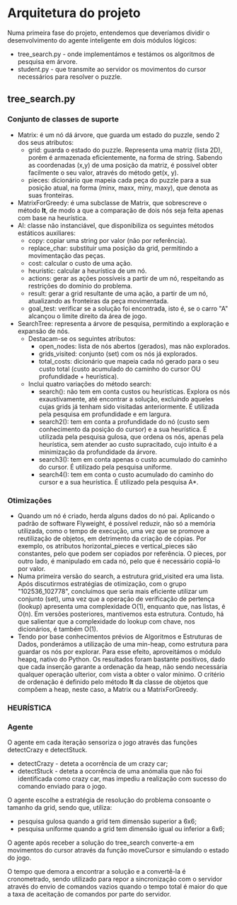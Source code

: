# Arquitetura do projeto

Numa primeira fase do projeto, entendemos que deveríamos dividir o desenvolvimento do agente inteligente em dois módulos lógicos:

- tree_search.py - onde implementámos e testámos os algoritmos de pesquisa em árvore.
- student.py - que transmite ao servidor os movimentos do cursor necessários para resolver o puzzle.

## tree_search.py

### Conjunto de classes de suporte

- Matrix: é um nó dá árvore, que guarda um estado do puzzle, sendo 2 dos seus atributos:
  - grid: guarda o estado do puzzle. Representa uma matriz (lista 2D), porém é armazenada eficientemente, na forma de string. Sabendo as coordenadas (x,y) de uma posição da matriz, é possível obter facilmente o seu valor, através do método get(x, y).
  - pieces: dicionário que mapeia cada peça do puzzle para a sua posição atual, na forma (minx, maxx, miny, maxy), que denota as suas fronteiras.
- MatrixForGreedy: é uma subclasse de Matrix, que sobrescreve o método **lt**, de modo a que a comparação de dois nós seja feita apenas com base na heurística.
- AI: classe não instanciável, que disponibiliza os seguintes métodos estáticos auxiliares:
  - copy: copiar uma string por valor (não por referência).
  - replace_char: substituir uma posição da grid, permitindo a movimentação das peças.
  - cost: calcular o custo de uma ação.
  - heuristic: calcular a heurística de um nó.
  - actions: gerar as ações possíveis a partir de um nó, respeitando as restrições do domínio do problema.
  - result: gerar a grid resultante de uma ação, a partir de um nó, atualizando as fronteiras da peça movimentada.
  - goal_test: verificar se a solução foi encontrada, isto é, se o carro "A" alcançou o limite direito da área de jogo.
- SearchTree: representa a árvore de pesquisa, permitindo a exploração e expansão de nós.
  - Destacam-se os seguintes atributos:
    - open_nodes: lista de nós abertos (gerados), mas não explorados.
    - grids_visited: conjunto (set) com os nós já explorados.
    - total_costs: dicionário que mapeia cada nó gerado para o seu custo total (custo acumulado do caminho do cursor OU profundidade + heurística).
  - Inclui quatro variações do método search:
    - search(): não tem em conta custos ou heurísticas. Explora os nós exaustivamente, até encontrar a solução, excluindo aqueles cujas grids já tenham sido visitadas anteriormente. É utilizada pela pesquisa em profundidade e em largura.
    - search2(): tem em conta a profundidade do nó (custo sem conhecimento da posição do cursor) e a sua heurística. É utilizada pela pesquisa gulosa, que ordena os nós, apenas pela heurística, sem atender ao custo supracitado, cujo intuito é a minimização da profundidade da árvore.
    - search3(): tem em conta apenas o custo acumulado do caminho do cursor. É utilizado pela pesquisa uniforme.
    - search4(): tem em conta o custo acumulado do caminho do cursor e a sua heurística. É utilizado pela pesquisa A\*.

### Otimizações

- Quando um nó é criado, herda alguns dados do nó pai. Aplicando o padrão de software Flyweight, é possível reduzir, não só a memória utilizada, como o tempo de execução, uma vez que se promove a reutilização de objetos, em detrimento da criação de cópias. Por exemplo, os atributos horizontal_pieces e vertical_pieces são constantes, pelo que podem ser copiados por referência. O pieces, por outro lado, é manipulado em cada nó, pelo que é necessário copiá-lo por valor.
- Numa primeira versão do search, a estrutura grid_visited era uma lista. Após discutirmos estratégias de otimização, com o grupo "102536_102778", concluímos que seria mais eficiente utilizar um conjunto (set), uma vez que a operação de verificação de pertença (lookup) apresenta uma complexidade O(1), enquanto que, nas listas, é O(n). Em versões posteriores, mantivemos esta estrutura. Contudo, há que salientar que a complexidade do lookup com chave, nos dicionários, é também O(1).
- Tendo por base conhecimentos prévios de Algoritmos e Estruturas de Dados, ponderámos a utilização de uma min-heap, como estrutura para guardar os nós por explorar. Para esse efeito, aproveitámos o módulo heapq, nativo do Python. Os resultados foram bastante positivos, dado que cada inserção garante a ordenação da heap, não sendo necessária qualquer operação ulterior, com vista a obter o valor mínimo. O critério de ordenação é definido pelo método **lt** da classe de objetos que compõem a heap, neste caso, a Matrix ou a MatrixForGreedy.

### HEURÍSTICA

### Agente

O agente em cada iteração sensoriza o jogo através das funções detectCrazy e detectStuck.

- detectCrazy - deteta a ocorrência de um crazy car;
- detectStuck - deteta a ocorrência de uma anómalia que não foi identificada como crazy car, mas impediu a realização com sucesso do comando enviado para o jogo.

O agente escolhe a estratégia de resolução do problema consoante o tamanho da grid, sendo que, utiliza:

- pesquisa gulosa quando a grid tem dimensão superior a 6x6;
- pesquisa uniforme quando a grid tem dimensão igual ou inferior a 6x6;

O agente após receber a solução do tree_search converte-a em movimentos do cursor através da função moveCursor e simulando o estado do jogo.

O tempo que demora a encontrar a solução e a convertê-la é cronometrado, sendo utilizado para repor a sincronização com o servidor através do envio de comandos vazios quando o tempo total é maior do que a taxa de aceitação de comandos por parte do servidor.
